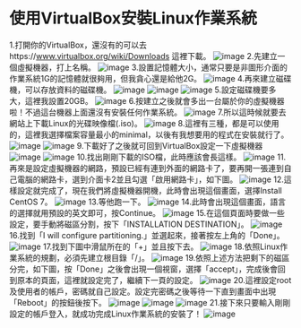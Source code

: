 # 使用VirtualBox安裝Linux作業系統

1.打開你的VirtualBox，還沒有的可以去https://www.virtualbox.org/wiki/Downloads 這裡下載。
![image](https://github.com/boolenboom/ADT105136/blob/boolenboom-image/LinuxOS%20(1).PNG)
2.先建立一個虛擬機器，打上名稱。
![image](https://github.com/boolenboom/ADT105136/blob/boolenboom-image/LinuxOS%20(2).PNG)
3.設置記憶體大小，通常只要是非圖形介面的作業系統1G的記憶體就很夠用，但我貪心還是給他2G。
![image](https://github.com/boolenboom/ADT105136/blob/boolenboom-image/LinuxOS%20(3).PNG)
4.再來建立磁碟機，可以存放資料的磁碟機。
![image](https://github.com/boolenboom/ADT105136/blob/boolenboom-image/LinuxOS%20(4).PNG)
![image](https://github.com/boolenboom/ADT105136/blob/boolenboom-image/LinuxOS%20(5).PNG)
![image](https://github.com/boolenboom/ADT105136/blob/boolenboom-image/LinuxOS%20(6).PNG)
5.設定磁碟機要多大，這裡我設置20GB。
![image](https://github.com/boolenboom/ADT105136/blob/boolenboom-image/LinuxOS%20(7).PNG)
6.按建立之後就會多出一台屬於你的虛擬機器啦！不過這台機器上面還沒有安裝任何作業系統。
![image](https://github.com/boolenboom/ADT105136/blob/boolenboom-image/LinuxOS%20(8).PNG)
7.所以這時候就要去網站上下載Linux的光碟映像檔(.iso)。
![image](https://github.com/boolenboom/ADT105136/blob/boolenboom-image/LinuxOS%20(10).PNG)
8.這裡有三種，都是可以使用的，這裡我選擇檔案容量最小的minimal，以後有我想要用的程式在安裝就行了。
![image](https://github.com/boolenboom/ADT105136/blob/boolenboom-image/LinuxOS%20(11).PNG)
![image](https://github.com/boolenboom/ADT105136/blob/boolenboom-image/LinuxOS%20(12).PNG)
9.下載好了之後就可回到VirtualBox設定一下虛擬機器
![image](https://github.com/boolenboom/ADT105136/blob/boolenboom-image/LinuxOS%20(9).PNG)
![image](https://github.com/boolenboom/ADT105136/blob/boolenboom-image/LinuxOS%20(13).PNG)
10.找出剛剛下載的ISO檔，此時應該會長這樣。
![image](https://github.com/boolenboom/ADT105136/blob/boolenboom-image/LinuxOS%20(14).PNG)
11.再來是設定虛擬機器的網路，預設已經有連到外面的網路卡了，要再開一張連到自己電腦的網路卡，選到介面卡2並且勾選「啟用網路卡」，如下圖。
![image](https://github.com/boolenboom/ADT105136/blob/boolenboom-image/LinuxOS%20(15).PNG)
12.這樣設定就完成了，現在我們將虛擬機器開機，此時會出現這個畫面，選擇Install CentOS 7。
![image](https://github.com/boolenboom/ADT105136/blob/boolenboom-image/LinuxOS%20(16).PNG)
13.等他跑一下。
![image](https://github.com/boolenboom/ADT105136/blob/boolenboom-image/LinuxOS%20(17).PNG)
14.此時會出現這個畫面，語言的選擇就用預設的英文即可，按Continue。
![image](https://github.com/boolenboom/ADT105136/blob/boolenboom-image/LinuxOS%20(18).PNG)
15.在這個頁面時要做一些設定，要手動將磁區分割，按下「INSTALLATION DESTINATION」。
![image](https://github.com/boolenboom/ADT105136/blob/boolenboom-image/LinuxOS%20(19).PNG)
16.找到「I will configure partitioning.」並選起來，接著按左上角的「Done」。
![image](https://github.com/boolenboom/ADT105136/blob/boolenboom-image/LinuxOS%20(20).PNG)
17.找到下圖中滑鼠所在的「+」並且按下去。
![image](https://github.com/boolenboom/ADT105136/blob/boolenboom-image/LinuxOS%20(21).PNG)
18.依照Linux作業系統的規劃，必須先建立根目錄「/」。
![image](https://github.com/boolenboom/ADT105136/blob/boolenboom-image/LinuxOS%20(22).PNG)
19.依照上述方法把剩下的磁區分完，如下圖，按「Done」之後會出現一個視窗，選擇「accept」，完成後會回到原本的頁面，這裡就設定完了，繼續下一頁的設定。
![image](https://github.com/boolenboom/ADT105136/blob/boolenboom-image/LinuxOS%20(23).PNG)
20.這裡設定root及使用者的帳戶，密碼就自己設定。設定完密碼之後等待一下直到畫面中出現「Reboot」的按鈕後按下。
![image](https://github.com/boolenboom/ADT105136/blob/boolenboom-image/LinuxOS%20(24).PNG)
![image](https://github.com/boolenboom/ADT105136/blob/boolenboom-image/LinuxOS%20(25).PNG)
![image](https://github.com/boolenboom/ADT105136/blob/boolenboom-image/LinuxOS%20(26).PNG)
21.接下來只要輸入剛剛設定的帳戶登入，就成功完成Linux作業系統的安裝了！
![image](https://github.com/boolenboom/ADT105136/blob/boolenboom-image/LinuxOS%20(27).PNG)
